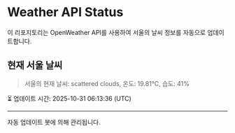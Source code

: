 
# Weather API Status

이 리포지토리는 OpenWeather API를 사용하여 서울의 날씨 정보를 자동으로 업데이트합니다.

## 현재 서울 날씨
> 서울의 현재 날씨: scattered clouds, 온도: 19.81°C, 습도: 41%

⏳ 업데이트 시간: 2025-10-31 06:13:36 (UTC)

---
자동 업데이트 봇에 의해 관리됩니다.
